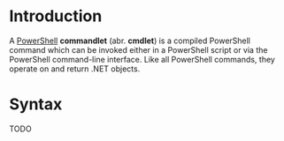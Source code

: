 # Introduction

A [PowerShell](PowerShell.md) **commandlet** (abr. **cmdlet**) is a compiled PowerShell command which can be invoked either in a PowerShell script or via the PowerShell command-line interface. Like all PowerShell commands, they operate on and return .NET objects.

# Syntax

TODO
